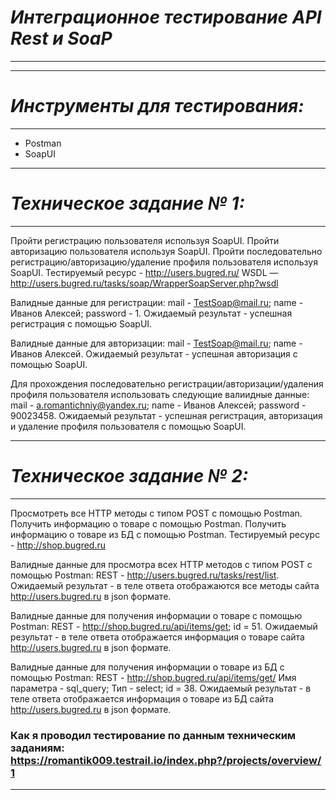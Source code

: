 # ***Интеграционное тестирование API Rest и SoaP***
-----------------------------------
-----------------------------------
# ***Инструменты для тестирования:***
-----------------------------------
- Postman
- SoapUI
***

# ***Техническое задание № 1:***
-----------------------------------
   Пройти регистрацию пользователя используя SoapUI. Пройти авторизацию пользователя используя SoapUI. Пройти последовательно регистрацию/авторизацию/удаление профиля пользователя используя SoapUI.
Тестируемый ресурс - http://users.bugred.ru/
WSDL — http://users.bugred.ru/tasks/soap/WrapperSoapServer.php?wsdl 

Валидные данные для регистрации: 
mail - TestSoap@mail.ru;
name - Иванов Алексей;
password - 1.
Ожидаемый результат - успешная регистрация с помощью SoapUI.

Валидные данные для авторизации: 
mail - TestSoap@mail.ru;
name - Иванов Алексей.
Ожидаемый результат - успешная авторизация  с помощью SoapUI.

Для прохождения последовательно регистрации/авторизации/удаления профиля пользователя использовать следующие валиидные данные: 
mail - a.romantichniy@yandex.ru;
name - Иванов Алексей;
password - 90023458.
Ожидаемый результат - успешная регистрация, авторизация и удаление профиля пользователя с помощью SoapUI.
***

# ***Техническое задание № 2:***
-----------------------------------
   Просмотреть все HTTP методы с типом POST с помощью Postman. Получить информацию о товаре  с помощью Postman. Получить информацию о товаре из БД с помощью Postman.
Тестируемый ресурс - http://shop.bugred.ru

Валидные данные для просмотра всех HTTP методов с типом POST с помощью Postman:
REST - http://users.bugred.ru/tasks/rest/list.
Ожидаемый результат - в теле ответа отображаются все методы сайта http://users.bugred.ru в json формате.

Валидные данные для получения информации о товаре  с помощью Postman:
REST - http://shop.bugred.ru/api/items/get;
id = 51.
Ожидаемый результат - в теле ответа отображается информация о товаре сайта http://users.bugred.ru в json формате.

Валидные данные для получения информации о товаре из БД с помощью Postman:
REST - http://shop.bugred.ru/api/items/get/
Имя параметра - sql_query;
Тип - select; 
id = 38.
Ожидаемый результат - в теле ответа отображается информация о товаре из БД сайта http://users.bugred.ru в json формате.

### Как я проводил тестирование по данным техническим заданиям: https://romantik009.testrail.io/index.php?/projects/overview/1  
***
 
